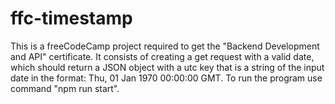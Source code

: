 # ffc-timestamp

This is a freeCodeCamp project required to get the "Backend Development and API" certificate. 
It consists of creating a get request with a valid date, which  should return a JSON object with a utc key that is a string of the input date in the format: Thu, 01 Jan 1970 00:00:00 GMT. 
To run the program use command "npm run start".
